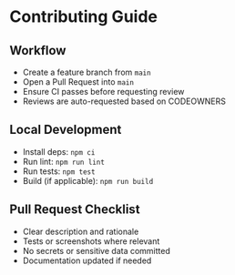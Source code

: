 # Contributing Guide

## Workflow
- Create a feature branch from `main`
- Open a Pull Request into `main`
- Ensure CI passes before requesting review
- Reviews are auto-requested based on CODEOWNERS

## Local Development
- Install deps: `npm ci`
- Run lint: `npm run lint`
- Run tests: `npm test`
- Build (if applicable): `npm run build`

## Pull Request Checklist
- Clear description and rationale
- Tests or screenshots where relevant
- No secrets or sensitive data committed
- Documentation updated if needed
